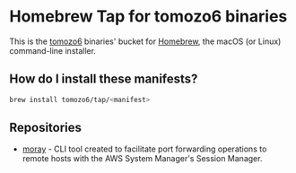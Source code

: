# Homebrew Tap for tomozo6 binaries

This is the [tomozo6](https://github.com/tomozo6 "Playing with Go Language") binaries' bucket for [Homebrew](https://brew.sh/), the macOS (or Linux) command-line installer.

## How do I install these manifests?

```bash
brew install tomozo6/tap/<manifest>
```

## Repositories

- [moray](https://github.com/tomozo6/moray) - CLI tool created to facilitate port forwarding operations to remote hosts with the AWS System Manager's Session Manager.
